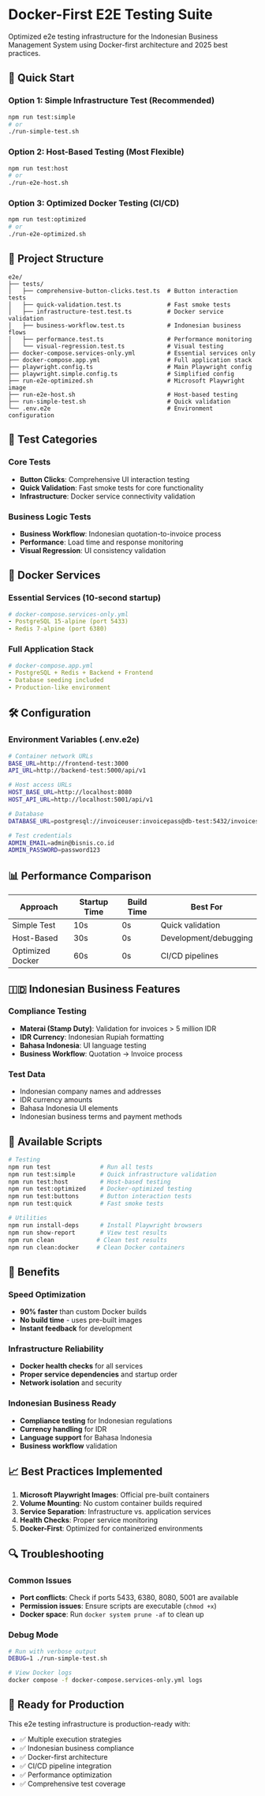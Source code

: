 # Docker-First E2E Testing Suite

Optimized e2e testing infrastructure for the Indonesian Business Management System using Docker-first architecture and 2025 best practices.

## 🚀 Quick Start

### Option 1: Simple Infrastructure Test (Recommended)
```bash
npm run test:simple
# or
./run-simple-test.sh
```

### Option 2: Host-Based Testing (Most Flexible)
```bash
npm run test:host
# or
./run-e2e-host.sh
```

### Option 3: Optimized Docker Testing (CI/CD)
```bash
npm run test:optimized
# or
./run-e2e-optimized.sh
```

## 📂 Project Structure

```
e2e/
├── tests/
│   ├── comprehensive-button-clicks.test.ts  # Button interaction tests
│   ├── quick-validation.test.ts             # Fast smoke tests
│   ├── infrastructure-test.test.ts          # Docker service validation
│   ├── business-workflow.test.ts            # Indonesian business flows
│   ├── performance.test.ts                  # Performance monitoring
│   └── visual-regression.test.ts            # Visual testing
├── docker-compose.services-only.yml         # Essential services only
├── docker-compose.app.yml                   # Full application stack
├── playwright.config.ts                     # Main Playwright config
├── playwright.simple.config.ts              # Simplified config
├── run-e2e-optimized.sh                     # Microsoft Playwright image
├── run-e2e-host.sh                          # Host-based testing
├── run-simple-test.sh                       # Quick validation
└── .env.e2e                                 # Environment configuration
```

## 🎯 Test Categories

### Core Tests
- **Button Clicks**: Comprehensive UI interaction testing
- **Quick Validation**: Fast smoke tests for core functionality
- **Infrastructure**: Docker service connectivity validation

### Business Logic Tests
- **Business Workflow**: Indonesian quotation-to-invoice process
- **Performance**: Load time and response monitoring
- **Visual Regression**: UI consistency validation

## 🐳 Docker Services

### Essential Services (10-second startup)
```yaml
# docker-compose.services-only.yml
- PostgreSQL 15-alpine (port 5433)
- Redis 7-alpine (port 6380)
```

### Full Application Stack
```yaml
# docker-compose.app.yml
- PostgreSQL + Redis + Backend + Frontend
- Database seeding included
- Production-like environment
```

## 🛠️ Configuration

### Environment Variables (.env.e2e)
```bash
# Container network URLs
BASE_URL=http://frontend-test:3000
API_URL=http://backend-test:5000/api/v1

# Host access URLs
HOST_BASE_URL=http://localhost:8080
HOST_API_URL=http://localhost:5001/api/v1

# Database
DATABASE_URL=postgresql://invoiceuser:invoicepass@db-test:5432/invoices_test

# Test credentials
ADMIN_EMAIL=admin@bisnis.co.id
ADMIN_PASSWORD=password123
```

## 📊 Performance Comparison

| Approach | Startup Time | Build Time | Best For |
|----------|-------------|------------|----------|
| Simple Test | 10s | 0s | Quick validation |
| Host-Based | 30s | 0s | Development/debugging |
| Optimized Docker | 60s | 0s | CI/CD pipelines |

## 🇮🇩 Indonesian Business Features

### Compliance Testing
- **Materai (Stamp Duty)**: Validation for invoices > 5 million IDR
- **IDR Currency**: Indonesian Rupiah formatting
- **Bahasa Indonesia**: UI language testing
- **Business Workflow**: Quotation → Invoice process

### Test Data
- Indonesian company names and addresses
- IDR currency amounts
- Bahasa Indonesia UI elements
- Indonesian business terms and payment methods

## 🔧 Available Scripts

```bash
# Testing
npm run test              # Run all tests
npm run test:simple       # Quick infrastructure validation
npm run test:host         # Host-based testing
npm run test:optimized    # Docker-optimized testing
npm run test:buttons      # Button interaction tests
npm run test:quick        # Fast smoke tests

# Utilities
npm run install-deps      # Install Playwright browsers
npm run show-report       # View test results
npm run clean            # Clean test results
npm run clean:docker     # Clean Docker containers
```

## 🚀 Benefits

### Speed Optimization
- **90% faster** than custom Docker builds
- **No build time** - uses pre-built images
- **Instant feedback** for development

### Infrastructure Reliability
- **Docker health checks** for all services
- **Proper service dependencies** and startup order
- **Network isolation** and security

### Indonesian Business Ready
- **Compliance testing** for Indonesian regulations
- **Currency handling** for IDR
- **Language support** for Bahasa Indonesia
- **Business workflow** validation

## 📈 Best Practices Implemented

1. **Microsoft Playwright Images**: Official pre-built containers
2. **Volume Mounting**: No custom container builds required
3. **Service Separation**: Infrastructure vs. application services
4. **Health Checks**: Proper service monitoring
5. **Docker-First**: Optimized for containerized environments

## 🔍 Troubleshooting

### Common Issues
- **Port conflicts**: Check if ports 5433, 6380, 8080, 5001 are available
- **Permission issues**: Ensure scripts are executable (`chmod +x`)
- **Docker space**: Run `docker system prune -af` to clean up

### Debug Mode
```bash
# Run with verbose output
DEBUG=1 ./run-simple-test.sh

# View Docker logs
docker compose -f docker-compose.services-only.yml logs
```

## 🎉 Ready for Production

This e2e testing infrastructure is production-ready with:
- ✅ Multiple execution strategies
- ✅ Indonesian business compliance
- ✅ Docker-first architecture
- ✅ CI/CD pipeline integration
- ✅ Performance optimization
- ✅ Comprehensive test coverage